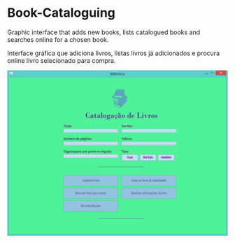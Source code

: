 # Book-Cataloguing
Graphic interface that adds new books, lists catalogued books and searches online for a chosen book.

Interface gráfica que adiciona livros, listas livros já adicionados e procura online livro selecionado para compra.


![alt tag](books-screenshot.png "screenshot")
